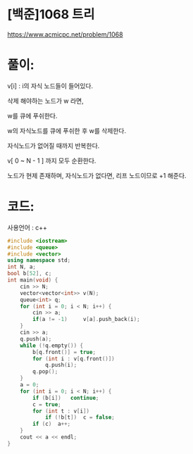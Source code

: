 # [백준]1068 트리

https://www.acmicpc.net/problem/1068

# 풀이:

v[i] : i의 자식 노드들이 들어있다.

삭제 해야하는 노드가 w 라면,

w를 큐에 푸쉬한다.

w의 자식노드를 큐에 푸쉬한 후 w를 삭제한다.

자식노드가 없어질 때까지 반복한다.



v[ 0 ~ N - 1 ] 까지 모두 순환한다.

노드가 현제 존재하며, 자식노드가 없다면, 리프 노드이므로 +1 해준다.



# **코드:** 

사용언어 : c++
```c++
#include <iostream>
#include <queue>
#include <vector>
using namespace std;
int N, a;
bool b[52], c;
int main(void) {
	cin >> N;
	vector<vector<int>> v(N);
	queue<int> q;
	for (int i = 0; i < N; i++) {
		cin >> a;
		if(a != -1)		v[a].push_back(i);
	}
	cin >> a;
	q.push(a);
	while (!q.empty()) {
		b[q.front()] = true;
		for (int i : v[q.front()])
			q.push(i);
		q.pop();
	}
	a = 0;
	for (int i = 0; i < N; i++) {
		if (b[i])	continue;
		c = true;
		for (int t : v[i])
			if (!b[t])	c = false;
		if (c)	a++;
	}
	cout << a << endl;
}
```

